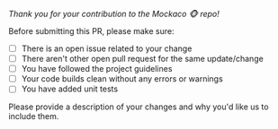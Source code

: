 *Thank you for your contribution to the Mockaco 🐵 repo!*

Before submitting this PR, please make sure:

- [ ] There is an open issue related to your change
- [ ] There aren't other open pull request for the same update/change
- [ ] You have followed the project guidelines
- [ ] Your code builds clean without any errors or warnings
- [ ] You have added unit tests

Please provide a description of your changes and why you'd like us to include them.

